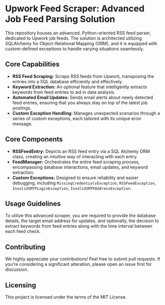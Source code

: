 # Upwork Feed Scraper: Advanced Job Feed Parsing Solution

This repository houses an advanced, Python-oriented RSS feed parser, dedicated to Upwork job feeds. The solution is architected utilizing SQLAlchemy for Object-Relational Mapping (ORM), and it is equipped with custom-defined exceptions to handle varying situations seamlessly.

## Core Capabilities

- **RSS Feed Scraping:** Scraps RSS feeds from Upwork, transposing the entries into a SQL database efficiently and effectively.
- **Keyword Extraction:** An optional feature that intelligently extracts keywords from feed entries to aid in data analysis.
- **Automated Email Updates:** Sends email alerts about newly detected feed entries, ensuring that you always stay on top of the latest job postings.
- **Custom Exception Handling:** Manages unexpected scenarios through a series of custom exceptions, each tailored with its unique error message.

## Core Components

- **RSSFeedEntry:** Depicts an RSS feed entry via a SQL Alchemy ORM class, creating an intuitive way of interacting with each entry.
- **FeedManager:** Orchestrates the entire feed scraping process, encompassing database interactions, email updates, and keyword extraction.
- **Custom Exceptions:** Designed to ensure reliability and easier debugging, including `MissingCredentialsException`, `RSSFeedException`, `InvalidSMTPLoginException`, `InvalidSMTPAddressException`.

## Usage Guidelines

To utilize this advanced scraper, you are required to provide the database details, the target email address for updates, and optionally, the decision to extract keywords from feed entries along with the time interval between each feed check.

## Contributing

We highly appreciate your contributions! Feel free to submit pull requests. If you're considering a significant alteration, please open an issue first for discussion.

## Licensing

This project is licensed under the terms of the MIT License.
